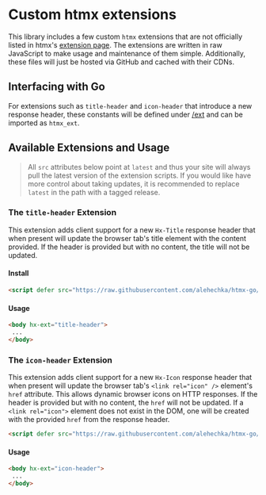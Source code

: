 # Custom htmx extensions

This library includes a few custom `htmx` extensions that are not officially listed in htmx's [extension page](https://htmx.org/extensions). The extensions are written in raw JavaScript to make usage and maintenance of them simple. Additionally, these files will just be hosted via GitHub and cached with their CDNs. 

## Interfacing with Go

For extensions such as `title-header` and `icon-header` that introduce a new response header, these constants will be defined under [/ext](../ext/) and can be imported as `htmx_ext`. 

## Available Extensions and Usage

> All `src` attributes below point at `latest` and thus your site will always pull the latest version of the extension scripts. If you would like have more control about taking updates, it is recommended to replace `latest` in the path with a tagged release.

### The `title-header` Extension

This extension adds client support for a new `Hx-Title` response header that when present will update the browser tab's title element with the content provided. If the header is provided but with no content, the title will not be updated.

#### Install

```html
<script defer src="https://raw.githubusercontent.com/alehechka/htmx-go/latest/ext/title-header.js"></script>
```

#### Usage

```html
<body hx-ext="title-header">
 ...
</body>
```

### The `icon-header` Extension

This extension adds client support for a new `Hx-Icon` response header that when present will update the browser tab's `<link rel="icon" />` element's `href` attribute. This allows dynamic browser icons on HTTP responses. If the header is provided but with no content, the `href` will not be updated. If a `<link rel="icon">` element does not exist in the DOM, one will be created with the provided `href` from the response header.

```html
<script defer src="https://raw.githubusercontent.com/alehechka/htmx-go/latest/ext/icon-header.js"></script>
```

#### Usage

```html
<body hx-ext="icon-header">
 ...
</body>
```
